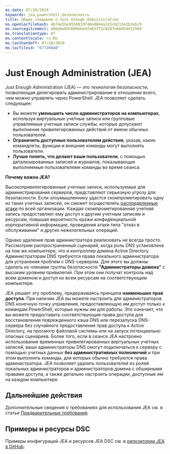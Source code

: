 ```yaml
---
ms.date: 07/10/2019
keywords: jea,powershell,безопасность
title: Общие сведения о Just Enough Administration
ms.openlocfilehash: 4b74e5be9558810748a8844a325c8213e1b3ebc9
ms.sourcegitcommit: 46bebe692689ebedfe65ff2c828fe666b443198d
ms.translationtype: HT
ms.contentlocale: ru-RU
ms.lasthandoff: 07/10/2019
ms.locfileid: "67726648"
---
```

# <a name="just-enough-administration"></a>Just Enough Administration (JEA)

Just Enough Administration (JEA) — это технология безопасности, позволяющая делегировать администрирование в отношении всего, чем можно управлять через PowerShell. JEA позволяет сделать следующее:

- Вы можете **уменьшить число администраторов на компьютерах**, используя виртуальные учетные записи или групповые управляемые учетные записи службы, которые допускают выполнение привилегированных действий от имени обычных пользователей.
- **Ограничить доступные пользователям действия**, указав, какие командлеты, функции и внешние команды могут выполнять пользователи.
- **Лучше понять, что делают ваши пользователи**, с помощью детализированных записей и журналов, показывающих выполняемые пользователями команды во время сеанса.

**Почему важна JEA?**

Высокопривилегированные учетные записи, используемые для администрирования серверов, представляют серьезную угрозу для безопасности. Если злоумышленнику удастся скомпрометировать одну из таких учетных записей, он сможет осуществлять [распределенные атаки](https://aka.ms/pth) по всей организации. Каждая скомпрометированная учетная запись предоставляет ему доступ к другим учетным записям и ресурсам, повышая вероятность кражи конфиденциальной корпоративной информации, проведения атаки типа "отказ в обслуживании" и других нежелательных операций.

Однако удаление прав администратора реализовать не всегда просто. Рассмотрим распространенный сценарий, когда роль DNS установлена на том же компьютере, что и контроллер домена Active Directory. Администраторам DNS требуются права локального администратора для устранения проблем с DNS-сервером. Для этого вы должны сделать их членами группы безопасности **"Администраторы домена"** с высоким уровнем привилегий. При этом они получат контроль над всем доменом и доступ ко всем ресурсам на соответствующем компьютере.

JEA решает эту проблему, придерживаясь принципа **наименьших прав доступа**. При наличии JEA вы можете настроить для администраторов DNS конечную точку управления, предоставляющую им доступ только к командам PowerShell, которые нужны им для работы. Это означает, что вы можете предоставить соответствующие права доступа для восстановления поврежденного кэша DNS или перезапуска DNS-сервера без случайного предоставления прав доступа к Active Directory, на просмотр файловой системы или на запуск потенциально опасных сценариев. Более того, если в сеансе JEA настроено использование временных привилегированных виртуальных учетных записей, ваши администраторы DNS смогут подключаться к серверу с помощью учетных данных **без административных полномочий** и при этом выполнять команды, для которых обычно требуются права администратора. JEA позволяет удалить пользователей из ролей локальных администраторов и администраторов домена с обширными правами доступа, а также детально настроить операции, доступные им на каждом компьютере.

## <a name="next-steps"></a>Дальнейшие действия

Дополнительные сведения о требованиях для использования JEA см. в статье [Предварительные требования](prerequisites.md).

## <a name="samples-and-dsc-resource"></a>Примеры и ресурсы DSC

Примеры конфигураций JEA и ресурсов JEA DSC см. в [репозитории JEA в GitHub](https://github.com/PowerShell/JEA).
